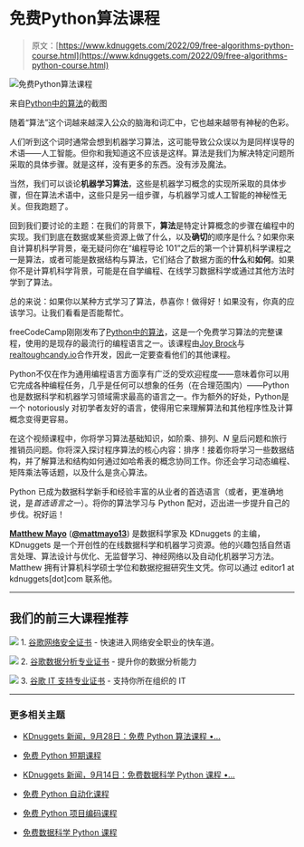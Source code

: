 # 免费Python算法课程

> 原文：[https://www.kdnuggets.com/2022/09/free-algorithms-python-course.html](https://www.kdnuggets.com/2022/09/free-algorithms-python-course.html)

![免费Python算法课程](../Images/e1230e88ef90f6dd466f71e9df7972e4.png)

来自[Python中的算法](https://www.youtube.com/watch?v=fW_OS3LGB9Q)的截图

随着“算法”这个词越来越深入公众的脑海和词汇中，它也越来越带有神秘的色彩。

人们听到这个词时通常会想到机器学习算法，这可能导致公众误以为是同样误导的术语——人工智能。但你和我知道这不应该是这样。算法是我们为解决特定问题所采取的具体步骤。就是这样，没有更多的东西。没有涉及魔法。

当然，我们可以谈论**机器学习算法**，这些是机器学习概念的实现所采取的具体步骤，但在算法术语中，这些只是另一组步骤，与机器学习或人工智能的神秘性无关。但我跑题了。

回到我们要讨论的主题：在我们的背景下，**算法**是特定计算概念的步骤在编程中的实现。我们到底在数据或某些资源上做了什么，以及**确切**的顺序是什么？如果你来自计算机科学背景，毫无疑问你在“编程导论 101”之后的第一个计算机科学课程之一是算法，或者可能是数据结构与算法，它们结合了数据方面的**什么**和**如何**。如果你不是计算机科学背景，可能是在自学编程、在线学习数据科学或通过其他方法时学到了算法。

总的来说：如果你以某种方式学习了算法，恭喜你！做得好！如果没有，你真的应该学习。让我们看看是否能帮忙。

freeCodeCamp刚刚发布了[Python中的算法](https://www.youtube.com/watch?v=fW_OS3LGB9Q)，这是一个免费学习算法的完整课程，使用的是现存的最流行的编程语言之一。该课程由[Joy Brock](https://www.youtube.com/c/PythonLearningChannel)与[realtoughcandy.io](https://realtoughcandy.com/)合作开发，因此一定要查看他们的其他课程。

Python不仅在作为通用编程语言方面享有广泛的受欢迎程度——意味着你可以用它完成各种编程任务，几乎是任何可以想象的任务（在合理范围内）——Python也是数据科学和机器学习领域需求最高的语言之一。作为额外的好处，Python是一个 notoriously 对初学者友好的语言，使得用它来理解算法和其他程序性及计算概念变得更容易。

在这个视频课程中，你将学习算法基础知识，如阶乘、排列、*N* 皇后问题和旅行推销员问题。你将深入探讨程序算法的核心内容：排序！接着你将学习一些数据结构，并了解算法和结构如何通过如哈希表的概念协同工作。你还会学习动态编程、矩阵乘法等话题，以及什么是贪心算法。

Python 已成为数据科学新手和经验丰富的从业者的首选语言（或者，更准确地说，是*首选语言之一*）。将你的算法学习与 Python 配对，迈出进一步提升自己的步伐。祝好运！

**[Matthew Mayo](https://www.linkedin.com/in/mattmayo13/)** ([**@mattmayo13**](https://twitter.com/mattmayo13)) 是数据科学家及 KDnuggets 的主编，KDnuggets 是一个开创性的在线数据科学和机器学习资源。他的兴趣包括自然语言处理、算法设计与优化、无监督学习、神经网络以及自动化机器学习方法。Matthew 拥有计算机科学硕士学位和数据挖掘研究生文凭。你可以通过 editor1 at kdnuggets[dot]com 联系他。

* * *

## 我们的前三大课程推荐

![](../Images/0244c01ba9267c002ef39d4907e0b8fb.png) 1\. [谷歌网络安全证书](https://www.kdnuggets.com/google-cybersecurity) - 快速进入网络安全职业的快车道。

![](../Images/e225c49c3c91745821c8c0368bf04711.png) 2\. [谷歌数据分析专业证书](https://www.kdnuggets.com/google-data-analytics) - 提升你的数据分析能力

![](../Images/0244c01ba9267c002ef39d4907e0b8fb.png) 3\. [谷歌 IT 支持专业证书](https://www.kdnuggets.com/google-itsupport) - 支持你所在组织的 IT

* * *

### 更多相关主题

+   [KDnuggets 新闻，9月28日：免费 Python 算法课程 •…](https://www.kdnuggets.com/2022/n38.html)

+   [免费 Python 短期课程](https://www.kdnuggets.com/2022/07/free-python-crash-course.html)

+   [KDnuggets 新闻，9月14日：免费数据科学 Python 课程 •…](https://www.kdnuggets.com/2022/n36.html)

+   [免费 Python 自动化课程](https://www.kdnuggets.com/2022/07/free-automate-python-course.html)

+   [免费 Python 项目编码课程](https://www.kdnuggets.com/2022/08/free-python-project-coding-course.html)

+   [免费数据科学 Python 课程](https://www.kdnuggets.com/2022/09/free-python-data-science-course.html)

